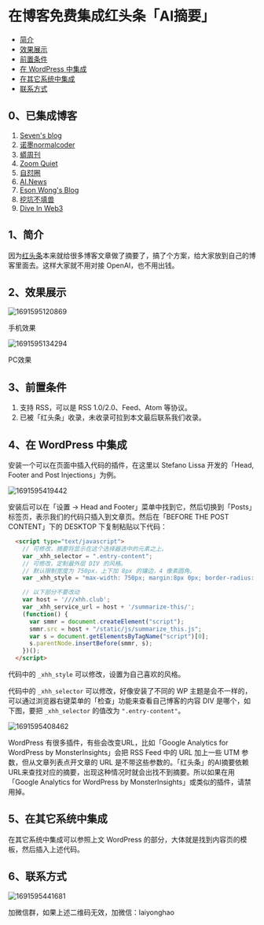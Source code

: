 # 在博客免费集成红头条「AI摘要」

* [简介](#1简介)
* [效果展示](#2效果展示)
* [前置条件](#3前置条件)
* [在 WordPress 中集成](#4在-wordpress-中集成)
* [在其它系统中集成](#5在其它系统中集成)
* [联系方式](#6联系方式)

## 0、已集成博客

1. [Seven's blog](https://blog.diqigan.cn/)
2. [诺墨normalcoder](https://normalcoder.com/)
3. [蟒周刊](https://weekly.pychina.org/)
4. [Zoom Quiet](https://blog.zoomquiet.io/)
5. [自怼圈](https://du.101.camp/)
6. [AI.News](https://mts.wiki/)
7. [Eson Wong's Blog](https://blog.esonwong.com/)
8. [挖坑不填兽](https://marchliu.github.io/)
9. [Dive In Web3](https://lispking.github.io)

## 1、简介

因为[红头条](https://xhh.club/)本来就给很多博客文章做了摘要了，搞了个方案，给大家放到自己的博客里面去。这样大家就不用对接 OpenAI，也不用出钱。

## 2、效果展示

![1691595120869](image/README/1691595120869.png)

手机效果

![1691595134294](image/README/1691595134294.png)

PC效果

## 3、前置条件

1. 支持 RSS，可以是 RSS 1.0/2.0、Feed、Atom 等协议。
2. 已被「红头条」收录，未收录可拉到本文最后联系我们收录。

## 4、在 WordPress 中集成

安装一个可以在页面中插入代码的插件，在这里以 Stefano Lissa 开发的「Head, Footer and Post Injections」为例。

![1691595419442](image/README/1691595419442.png)

安装后可以在「设置 -> Head and Footer」菜单中找到它，然后切换到「Posts」标签页，表示我们的代码只插入到文章页。然后在「BEFORE THE POST CONTENT」下的 DESKTOP 下复制粘贴以下代码：

```html
  <script type="text/javascript">
    // 可修改，摘要将显示在这个选择器选中的元素之上。
    var _xhh_selector = ".entry-content";
    // 可修改，定制最外层 DIV 的风格。
    // 默认限制宽度为 750px，上下加 8px 的镶边，4 像素圆角。
    var _xhh_style = "max-width: 750px; margin:8px 0px; border-radius: 4px;";

    // 以下部分不要改动
    var host = '///xhh.club';
    var _xhh_service_url = host + '/summarize-this/';
    (function() {
      var smmr = document.createElement("script");
      smmr.src = host + "/static/js/summarize_this.js";
      var s = document.getElementsByTagName("script")[0]; 
      s.parentNode.insertBefore(smmr, s);
    })();
  </script>
```

代码中的 `_xhh_style` 可以修改，设置为自己喜欢的风格。

代码中的 `_xhh_selector` 可以修改，好像安装了不同的 WP 主题是会不一样的，可以通过浏览器右键菜单的「检查」功能来查看自己博客的内容 DIV 是哪个，如下图，要把 `_xhh_selector` 的值改为 `".entry-content"`。

![1691595408462](image/README/1691595408462.png)

WordPress 有很多插件，有些会改变URL，比如「Google Analytics for WordPress by MonsterInsights」会把 RSS Feed 中的 URL 加上一些 UTM 参数，但从文章列表点开文章的 URL 是不带这些参数的。「红头条」的AI摘要依赖URL来查找对应的摘要，出现这种情况时就会出找不到摘要。所以如果在用「Google Analytics for WordPress by MonsterInsights」或类似的插件，请禁用掉。

## 5、在其它系统中集成

在其它系统中集成可以参照上文 WordPress 的部分，大体就是找到内容页的模板，然后插入上述代码。

## 6、联系方式

![1691595441681](image/README/1691595441681.png)

加微信群，如果上述二维码无效，加微信：laiyonghao
